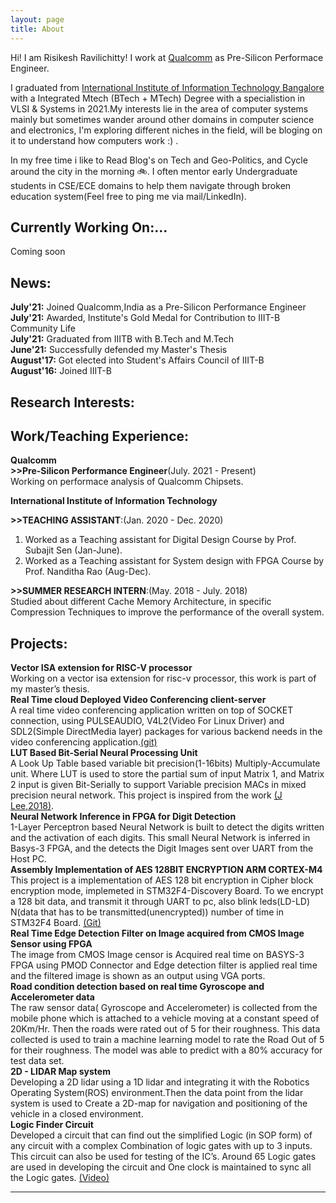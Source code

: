 ```yaml
---
layout: page
title: About
---
```


Hi! I am Risikesh Ravilichitty! I work at <a href="https://www.qualcomm.com">Qualcomm</a> as Pre-Silicon Performace Engineer.

I graduated from <a href="https://www.iiitb.ac.in">International Institute of Information Technology Bangalore</a> with a Integrated Mtech (BTech + MTech) Degree with a specialistion in VLSI & Systems in 2021.My interests lie in the area of computer systems mainly but sometimes wander around other domains in computer science and electronics, I'm exploring different niches in the field, will be bloging on it to understand how computers work :) .

In my free time i like to Read Blog's on Tech and Geo-Politics, and Cycle around the city in the morning 🚲. I often mentor early Undergraduate students in CSE/ECE domains to help them navigate through broken education system(Feel free to ping me via mail/LinkedIn).


## Currently Working On:...
Coming soon


## News:

**July'21:** Joined Qualcomm,India as a Pre-Silicon Performance Engineer  
**July'21:** Awarded, Institute's Gold Medal for Contribution to IIIT-B Community Life  
**July'21:** Graduated from IIITB with B.Tech and M.Tech  
**June'21:** Successfully defended my Master's Thesis  
**August'17:** Got elected into Student's Affairs Council of IIIT-B  
**August'16:** Joined IIIT-B  

## Research Interests:


## Work/Teaching Experience:

**Qualcomm**  
**>>Pre-Silicon Performance Engineer**(July. 2021 - Present)  
Working on performace analysis of Qualcomm Chipsets.  

**International Institute of Information Technology**  

**>>TEACHING ASSISTANT**:(Jan. 2020 - Dec. 2020)  
1. Worked as a Teaching assistant for Digital Design Course by Prof. Subajit Sen (Jan-June).  
2. Worked as a Teaching assistant for System design with FPGA Course by Prof. Nanditha Rao (Aug-Dec).  

**>>SUMMER RESEARCH INTERN**:(May. 2018 - July. 2018)  
Studied about different Cache Memory Architecture, in specific Compression Techniques to improve the performance of the overall system.  

## Projects:

**Vector ISA extension for RISC-V processor**  
Working on a vector isa extension for risc-v processor, this work is part of my master’s thesis.  
**Real Time cloud Deployed Video Conferencing client-server**  
A real time video conferencing application written on top of SOCKET connection, using PULSEAUDIO, V4L2(Video For Linux
Driver) and SDL2(Simple DirectMedia layer) packages for various backend needs in the video conferencing application.[(git)](https://github.com/risikesh/RTOS/tree/master/video_conference)  
**LUT Based Bit-Serial Neural Processing Unit**  
A Look Up Table based variable bit precision(1-16bits) Multiply-Accumulate unit. Where LUT is used to store the partial sum of input Matrix 1, and Matrix 2 input is given Bit-Serially to support Variable precision MACs in mixed precision neural network. This project is inspired from the work [(J Lee,2018)](https://ieeexplore.ieee.org/document/8481682/).  
**Neural Network Inference in FPGA for Digit Detection**  
1-Layer Perceptron based Neural Network is built to detect the digits written and the activation of each digits. This small Neural Network is inferred in Basys-3 FPGA, and the detects the Digit Images sent over UART from the Host PC.  
**Assembly Implementation of AES 128BIT ENCRYPTION ARM CORTEX-M4**  
This project is a implementation of AES 128 bit encryption in Cipher block encryption mode, implemeted in STM32F4-Discovery Board. To we encrypt a 128 bit data, and transmit it through UART to pc, also blink leds(LD-LD) N(data that has to be transmitted(unencrypted)) number of time in STM32F4 Board. [(Git)](https://github.com/risikesh/AES_128BIT_CORTEX_M4)  
**Real Time Edge Detection Filter on Image acquired from CMOS Image Sensor using FPGA**  
The image from CMOS Image censor is Acquired real time on BASYS-3 FPGA using PMOD Connector and Edge detection filter is applied real time and the filtered image is shown as an output using VGA ports.  
**Road condition detection based on real time Gyroscope and Accelerometer data**  
The raw sensor data( Gyroscope and Accelerometer) is collected from the mobile phone which is attached to a vehicle moving at a constant speed of 20Km/Hr. Then the roads were rated out of 5 for their roughness. This data collected is used to train a machine learning model to rate the Road Out of 5 for their roughness. The model was able to predict with a 80% accuracy for test data set.  
**2D - LIDAR Map system**  
Developing a 2D lidar using a 1D lidar and integrating it with the Robotics Operating System(ROS) environment.Then the data point from the lidar system is used to Create a 2D-map for navigation and positioning of the vehicle in a closed environment.  
**Logic Finder Circuit**  
Developed a circuit that can find out the simplified Logic (in SOP form) of any circuit with a complex Combination of logic gates with up to 3 inputs. This circuit can also be used for testing of the IC’s. Around 65 Logic gates are used in developing the circuit and One clock is maintained to sync all the Logic gates. [(Video)](https://drive.google.com/file/d/1omsXIp1Nq313qOPZv1tFRh-yEnldqGyC/view?usp=sharing)  


---